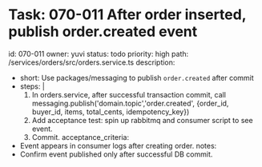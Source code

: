 # Task: 070-011 After order inserted, publish order.created event
id: 070-011
owner: yuvi
status: todo
priority: high
path: /services/orders/src/orders.service.ts
description:
  - short: Use packages/messaging to publish `order.created` after commit
  - steps: |
      1. In orders.service, after successful transaction commit, call messaging.publish('domain.topic','order.created', {order_id, buyer_id, items, total_cents, idempotency_key})
      2. Add acceptance test: spin up rabbitmq and consumer script to see event.
      3. Commit.
acceptance_criteria:
  - Event appears in consumer logs after creating order.
notes:
  - Confirm event published only after successful DB commit.
